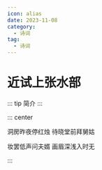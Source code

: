 ```yaml
---
icon: alias
date: 2023-11-08
category:
  - 诗词
tag:
  - 诗词
---
```


# 近试上张水部

<!-- more -->

::: tip 简介
:::


::: center

洞房昨夜停红烛 待晓堂前拜舅姑

妆罢低声问夫婿 画眉深浅入时无

:::